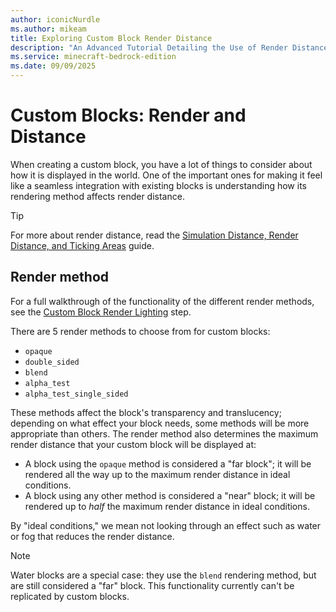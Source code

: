 ```yaml
---
author: iconicNurdle
ms.author: mikeam
title: Exploring Custom Block Render Distance
description: "An Advanced Tutorial Detailing the Use of Render Distance for Custom Blocks in Minecraft: Bedrock Edition"
ms.service: minecraft-bedrock-edition
ms.date: 09/09/2025
---
```


# Custom Blocks: Render and Distance

When creating a custom block, you have a lot of things to consider about how it is displayed in the world. One of the important ones for making it feel like a seamless integration with existing blocks is understanding how its rendering method affects render distance.

> [!TIP]
> For more about render distance, read the [Simulation Distance, Render Distance, and Ticking Areas](./SimulationRenderDistanceGuide.md) guide.

## Render method

For a full walkthrough of the functionality of the different render methods, see the [Custom Block Render Lighting](CustomBlockRenderLighting.md) step.

There are 5 render methods to choose from for custom blocks:

- `opaque`
- `double_sided`
- `blend`
- `alpha_test`
- `alpha_test_single_sided`

These methods affect the block's transparency and translucency; depending on what effect your block needs, some methods will be more appropriate than others. The render method also determines the maximum render distance that your custom block will be displayed at:

- A block using the `opaque` method is considered a "far block"; it will be rendered all the way up to the maximum render distance in ideal conditions.
- A block using any other method is considered a "near" block; it will be rendered up to _half_ the maximum render distance in ideal conditions.

By "ideal conditions," we mean not looking through an effect such as water or fog that reduces the render distance.

> [!NOTE]
> Water blocks are a special case: they use the `blend` rendering method, but are still considered a "far" block. This functionality currently can't be replicated by custom blocks.
